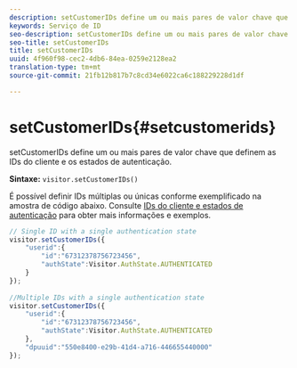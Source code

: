```yaml
---
description: setCustomerIDs define um ou mais pares de valor chave que definem as IDs do cliente e os estados de autenticação.
keywords: Serviço de ID
seo-description: setCustomerIDs define um ou mais pares de valor chave que definem as IDs do cliente e os estados de autenticação.
seo-title: setCustomerIDs
title: setCustomerIDs
uuid: 4f960f98-cec2-4db6-84ea-0259e2128ea2
translation-type: tm+mt
source-git-commit: 21fb12b817b7c8cd34e6022ca6c188229228d1df

---
```



# setCustomerIDs{#setcustomerids}

setCustomerIDs define um ou mais pares de valor chave que definem as IDs do cliente e os estados de autenticação.

**Sintaxe:** `visitor.setCustomerIDs()`

É possível definir IDs múltiplas ou únicas conforme exemplificado na amostra de código abaixo. Consulte [IDs do cliente e estados de autenticação](../../reference/authenticated-state.md) para obter mais informações e exemplos.

```js
// Single ID with a single authentication state 
visitor.setCustomerIDs({ 
    "userid":{ 
        "id":"67312378756723456", 
        "authState":Visitor.AuthState.AUTHENTICATED 
    } 
}); 
 
//Multiple IDs with a single authentication state 
visitor.setCustomerIDs({ 
    "userid":{ 
        "id":"67312378756723456", 
        "authState":Visitor.AuthState.AUTHENTICATED 
    }, 
    "dpuuid":"550e8400-e29b-41d4-a716-446655440000" 
});
```

